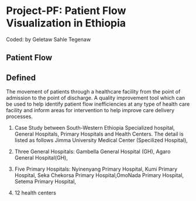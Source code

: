 # Project-PF: Patient Flow Visualization in Ethiopia

Coded: by Geletaw Sahle Tegenaw 

## Patient Flow

## Defined
The movement of patients through a healthcare facility from the point of admission to the point of discharge. A quality improvement tool which can be used to help identify patient flow inefficiencies at any type of health care facility and inform areas for intervention to help improve care delivery processes.

1. Case Study between South-Western Ethiopia Specialized hospital, General Hospitals, Primary Hospitals and Health Centers. The detail is listed as follows
Jimma University Medical Center (Specilized Hospital),

2. Three General Hospitals: Gambella General Hospital (GH), Agaro General Hospital(GH),

3. Five Primary Hospitals: Nyinenyang Primary Hospital, Kumi Primary Hospital, Seka Chekorsa Primary Hospital,OmoNada Primary Hospital, Setema Primary Hospital,

4. 12 health centers
